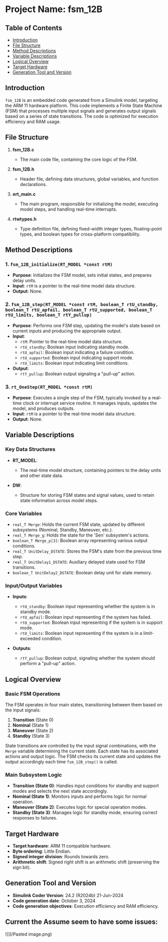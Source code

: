 # Project Name: fsm_12B

## Table of Contents
- [Introduction](#introduction)
- [File Structure](#file-structure)
- [Method Descriptions](#method-descriptions)
- [Variable Descriptions](#variable-descriptions)
- [Logical Overview](#logical-overview)
- [Target Hardware](#target-hardware)
- [Generation Tool and Version](#generation-tool-and-version)

## Introduction
`fsm_12B` is an embedded code generated from a Simulink model, targeting the ARM 11 hardware platform. This code implements a Finite State Machine (FSM) that processes multiple input signals and generates output signals based on a series of state transitions. The code is optimized for execution efficiency and RAM usage.

## File Structure

1. **fsm_12B.c**
   - The main code file, containing the core logic of the FSM.

2. **fsm_12B.h**
   - Header file, defining data structures, global variables, and function declarations.

3. **ert_main.c**
   - The main program, responsible for initializing the model, executing model steps, and handling real-time interrupts.

4. **rtwtypes.h**
   - Type definition file, defining fixed-width integer types, floating-point types, and boolean types for cross-platform compatibility.

## Method Descriptions

### 1. `fsm_12B_initialize(RT_MODEL *const rtM)`
- **Purpose**: Initializes the FSM model, sets initial states, and prepares delay units.
- **Input**: `rtM` is a pointer to the real-time model data structure.
- **Output**: None.

### 2. `fsm_12B_step(RT_MODEL *const rtM, boolean_T rtU_standby, boolean_T rtU_apfail, boolean_T rtU_supported, boolean_T rtU_limits, boolean_T rtY_pullup)`
- **Purpose**: Performs one FSM step, updating the model's state based on current inputs and producing the appropriate output.
- **Input**:
  - `rtM`: Pointer to the real-time model data structure.
  - `rtU_standby`: Boolean input indicating standby mode.
  - `rtU_apfail`: Boolean input indicating a failure condition.
  - `rtU_supported`: Boolean input indicating support mode.
  - `rtU_limits`: Boolean input indicating limit conditions.
- **Output**:
  - `rtY_pullup`: Boolean output signaling a "pull-up" action.

### 3. `rt_OneStep(RT_MODEL *const rtM)`
- **Purpose**: Executes a single step of the FSM, typically invoked by a real-time clock or interrupt service routine. It manages inputs, updates the model, and produces outputs.
- **Input**: `rtM` is a pointer to the real-time model data structure.
- **Output**: None.

## Variable Descriptions

### Key Data Structures
- **RT_MODEL**: 
  - The real-time model structure, containing pointers to the delay units and other state data.
  
- **DW**: 
  - Structure for storing FSM states and signal values, used to retain state information across model steps.

### Core Variables
- `real_T Merge`: Holds the current FSM state, updated by different subsystems (Nominal, Standby, Maneuver, etc.).
- `real_T Merge_g`: Holds the state for the 'Sen' subsystem's actions.
- `boolean_T Merge_p[3]`: Boolean array representing various output conditions.
- `real_T UnitDelay_DSTATE`: Stores the FSM's state from the previous time step.
- `real_T UnitDelay1_DSTATE`: Auxiliary delayed state used for FSM transitions.
- `boolean_T UnitDelay2_DSTATE`: Boolean delay unit for state memory.

### Input/Output Variables
- **Inputs**:
  - `rtU_standby`: Boolean input representing whether the system is in standby mode.
  - `rtU_apfail`: Boolean input representing if the system has failed.
  - `rtU_supported`: Boolean input representing if the system is in support mode.
  - `rtU_limits`: Boolean input representing if the system is in a limit-exceeded condition.

- **Outputs**:
  - `rtY_pullup`: Boolean output, signaling whether the system should perform a "pull-up" action.

## Logical Overview

### Basic FSM Operations
The FSM operates in four main states, transitioning between them based on the input signals:
1. **Transition** (State 0)
2. **Nominal** (State 1)
3. **Maneuver** (State 2)
4. **Standby** (State 3)

State transitions are controlled by the input signal combinations, with the `Merge` variable determining the current state. Each state has its associated actions and output logic. The FSM checks its current state and updates the output accordingly each time `fsm_12B_step()` is called.

### Main Subsystem Logic
- **Transition (State 0)**: Handles input conditions for standby and support modes and selects the next state accordingly.
- **Nominal (State 1)**: Monitors inputs and performs logic for normal operation.
- **Maneuver (State 2)**: Executes logic for special operation modes.
- **Standby (State 3)**: Manages logic for standby mode, ensuring correct responses to failures.

## Target Hardware
- **Target hardware**: ARM 11 compatible hardware.
- **Byte ordering**: Little Endian.
- **Signed integer division**: Rounds towards zero.
- **Arithmetic shift**: Signed right shift is an arithmetic shift (preserving the sign bit).

## Generation Tool and Version
- **Simulink Coder Version**: 24.2 (R2024b) 21-Jun-2024
- **Code generation date**: October 3, 2024
- **Code generation objectives**: Execution efficiency and RAM efficiency.

## Current the Assume seem to have some issues:
![](/Pasted image.png)
